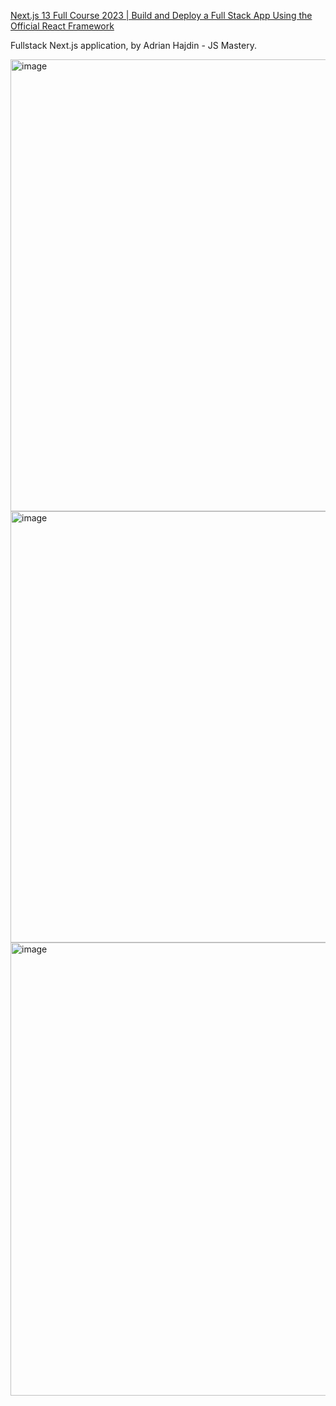 
 [Next.js 13 Full Course 2023 | Build and Deploy a Full Stack App Using the Official React Framework](https://www.youtube.com/watch?v=wm5gMKuwSYk)

Fullstack Next.js application, by Adrian Hajdin - JS Mastery.

<img width="723" alt="image" src="https://github.com/ruudada/Promptopia/assets/72152369/30dccc08-78bc-4c16-ab53-3850882f8269">
<img width="690" alt="image" src="https://github.com/ruudada/Promptopia/assets/72152369/946764c0-7dce-48e9-b756-3e3114cad3c4">
<img width="725" alt="image" src="https://github.com/ruudada/Promptopia/assets/72152369/4411dfd8-4685-4035-9be4-e08c13673de2">
